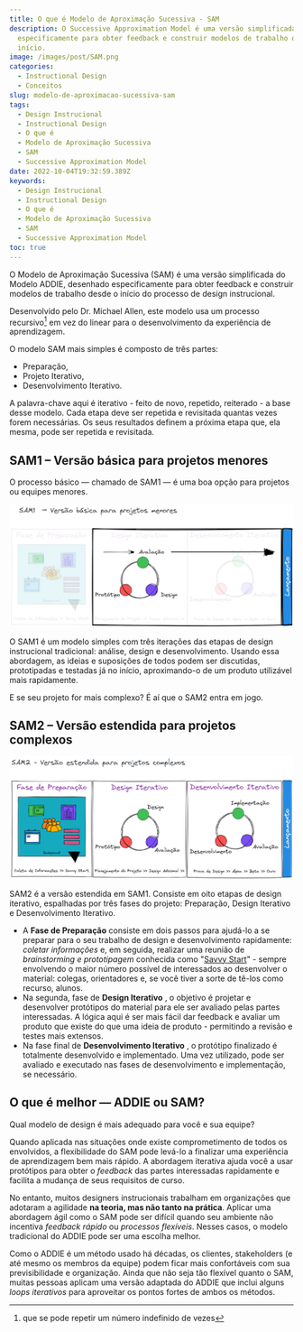 ```yaml
---
title: O que é Modelo de Aproximação Sucessiva - SAM
description: O Successive Approximation Model é uma versão simplificada do ADDIE, desenhado
  especificamente para obter feedback e construir modelos de trabalho desde o
  início.
image: /images/post/SAM.png
categories:
  - Instructional Design
  - Conceitos
slug: modelo-de-aproximacao-sucessiva-sam
tags:
  - Design Instrucional
  - Instructional Design
  - O que é
  - Modelo de Aproximação Sucessiva
  - SAM
  - Successive Approximation Model
date: 2022-10-04T19:32:59.389Z
keywords:
  - Design Instrucional
  - Instructional Design
  - O que é
  - Modelo de Aproximação Sucessiva
  - SAM
  - Successive Approximation Model
toc: true
---
```


O Modelo de Aproximação Sucessiva (SAM) é uma versão simplificada do Modelo ADDIE, desenhado especificamente para obter feedback e construir modelos de trabalho desde o início do processo de design instrucional.

Desenvolvido pelo Dr. Michael Allen, este modelo usa um processo recursivo[^1] em vez do linear para o desenvolvimento da experiência de aprendizagem. 
[^1]:  que se pode repetir um número indefinido de vezes

O modelo SAM mais simples é composto de três partes: 
- Preparação, 
- Projeto Iterativo,
- Desenvolvimento Iterativo. 

A palavra-chave aqui é iterativo - feito de novo, repetido, reiterado - a base desse modelo. Cada etapa deve ser repetida e revisitada quantas vezes forem necessárias. Os seus resultados definem a próxima etapa que, ela mesma, pode ser repetida e revisitada.

## **SAM1** – Versão básica para projetos menores

O processo básico — chamado de SAM1 — é uma boa opção para projetos ou equipes menores. 

![](SAM-1.png)

O SAM1 é um modelo simples com três iterações das etapas de design instrucional tradicional: análise, design e desenvolvimento. Usando essa abordagem, as ideias e suposições de todos podem ser discutidas, prototipadas e testadas já no início, aproximando-o de um produto utilizável mais rapidamente.

E se seu projeto for mais complexo? É aí que o SAM2 entra em jogo.

## **SAM2** – Versão estendida para projetos complexos

![](SAM-2.png)

SAM2 é a versão estendida em SAM1. Consiste em oito etapas de design iterativo, espalhadas por três fases do projeto: Preparação, Design Iterativo e Desenvolvimento Iterativo.

- A **Fase de Preparação** consiste em dois passos para ajudá-lo a se preparar para o seu trabalho de design e desenvolvimento rapidamente: *coletar informações* e, em seguida, realizar uma reunião de *brainstorming e prototipagem* conhecida como "[Savvy Start](http://info.alleninteractions.com/iterative-design-in-action-implementing-the-savvy-start)" - sempre envolvendo o maior número possível de interessados ao desenvolver o material: colegas, orientadores e, se você tiver a sorte de tê-los como recurso, alunos.
- Na segunda, fase de **Design Iterativo** , o objetivo é projetar e desenvolver protótipos do material para ele ser avaliado pelas partes interessadas. A lógica aqui é ser mais fácil dar feedback e avaliar um produto que existe do que uma ideia de produto - permitindo a revisão e testes mais extensos.
- Na fase final de **Desenvolvimento Iterativo** , o protótipo finalizado é totalmente desenvolvido e implementado. Uma vez utilizado, pode ser avaliado e executado nas fases de desenvolvimento e implementação, se necessário.

## O que é melhor — ADDIE ou SAM?

Qual modelo de design é mais adequado para você e sua equipe?

Quando aplicada nas situações onde existe comprometimento de todos os envolvidos, a flexibilidade do SAM pode levá-lo a finalizar uma experiência de aprendizagem bem mais rápido. A abordagem iterativa ajuda você a usar protótipos para obter o *feedback* das partes interessadas rapidamente e facilita a mudança de seus requisitos de curso. 

No entanto, muitos designers instrucionais trabalham em organizações que adotaram a agilidade **na teoria, mas não tanto na prática**. Aplicar uma abordagem ágil como o SAM pode ser difícil quando seu ambiente não incentiva *feedback rápido* ou *processos flexíveis*. Nesses casos, o modelo tradicional do ADDIE pode ser uma escolha melhor.

Como o ADDIE é um método usado há décadas, os clientes, stakeholders (e até mesmo os membros da equipe) podem ficar mais confortáveis com sua previsibilidade e organização. Ainda que não seja tão flexível quanto o SAM, muitas pessoas aplicam uma versão adaptada do ADDIE que inclui alguns *loops iterativos* para aproveitar os pontos fortes de ambos os métodos.